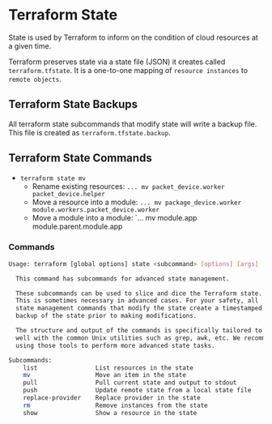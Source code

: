 # Terraform State

State is used by Terraform to inform on the condition of cloud resources at a given
time.

Terraform preserves state via a state file (JSON) it creates called
`terraform.tfstate`. It is a one-to-one mapping of `resource instances` to
`remote objects`.

## Terraform State Backups

All terraform state subcommands that modify state will write a backup file. This file
is created as `terraform.tfstate.backup`.

## Terraform State Commands

- `terraform state mv`
  - Rename existing resources: `... mv packet_device.worker packet_device.helper`
  - Move a resource into a module: `... mv package_device.worker module.workers.packet_device.worker`
  - Move a module into a module: `... mv module.app module.parent.module.app

### Commands

```bash
Usage: terraform [global options] state <subcommand> [options] [args]

  This command has subcommands for advanced state management.

  These subcommands can be used to slice and dice the Terraform state.
  This is sometimes necessary in advanced cases. For your safety, all
  state management commands that modify the state create a timestamped
  backup of the state prior to making modifications.

  The structure and output of the commands is specifically tailored to work
  well with the common Unix utilities such as grep, awk, etc. We recommend
  using those tools to perform more advanced state tasks.

Subcommands:
    list                List resources in the state
    mv                  Move an item in the state
    pull                Pull current state and output to stdout
    push                Update remote state from a local state file
    replace-provider    Replace provider in the state
    rm                  Remove instances from the state
    show                Show a resource in the state
```

